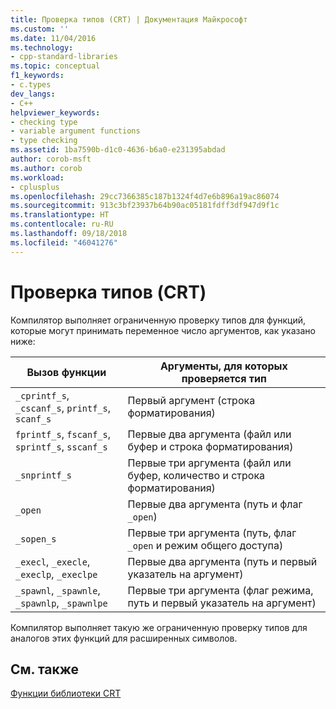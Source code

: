 ```yaml
---
title: Проверка типов (CRT) | Документация Майкрософт
ms.custom: ''
ms.date: 11/04/2016
ms.technology:
- cpp-standard-libraries
ms.topic: conceptual
f1_keywords:
- c.types
dev_langs:
- C++
helpviewer_keywords:
- checking type
- variable argument functions
- type checking
ms.assetid: 1ba7590b-d1c0-4636-b6a0-e231395abdad
author: corob-msft
ms.author: corob
ms.workload:
- cplusplus
ms.openlocfilehash: 29cc7366385c187b1324f4d7e6b896a19ac86074
ms.sourcegitcommit: 913c3bf23937b64b90ac05181fdff3df947d9f1c
ms.translationtype: HT
ms.contentlocale: ru-RU
ms.lasthandoff: 09/18/2018
ms.locfileid: "46041276"
---
```

# <a name="type-checking-crt"></a>Проверка типов (CRT)

Компилятор выполняет ограниченную проверку типов для функций, которые могут принимать переменное число аргументов, как указано ниже:

|Вызов функции |Аргументы, для которых проверяется тип|
|-------------------|-----------------------------|
|`_cprintf_s`, `_cscanf_s`, `printf_s`, `scanf_s`|Первый аргумент (строка форматирования)|
|`fprintf_s`, `fscanf_s`, `sprintf_s`, `sscanf_s`|Первые два аргумента (файл или буфер и строка форматирования)|
|`_snprintf_s`|Первые три аргумента (файл или буфер, количество и строка форматирования)|
|`_open`|Первые два аргумента (путь и флаг `_open`)|
|`_sopen_s`|Первые три аргумента (путь, флаг `_open` и режим общего доступа)|
|`_execl`, `_execle`, `_execlp`, `_execlpe`|Первые два аргумента (путь и первый указатель на аргумент)|
|`_spawnl`, `_spawnle`, `_spawnlp`, `_spawnlpe`|Первые три аргумента (флаг режима, путь и первый указатель на аргумент)|

Компилятор выполняет такую же ограниченную проверку типов для аналогов этих функций для расширенных символов.

## <a name="see-also"></a>См. также

[Функции библиотеки CRT](../c-runtime-library/crt-library-features.md)